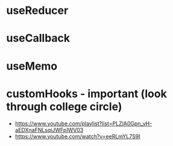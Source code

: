 # useReducer

# useCallback

# useMemo

# customHooks - important (look through college circle)

- https://www.youtube.com/playlist?list=PLZlA0Gpn_vH-aEDXnaFNLsqiJWFpIWV03
- https://www.youtube.com/watch?v=eeRLmYL7S9I
